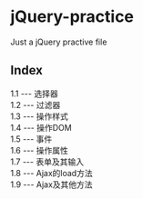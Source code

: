 # jQuery-practice
Just a jQuery practive file

## Index
1.1 --- 选择器 <br>
1.2 --- 过滤器 <br>
1.3 --- 操作样式 <br>
1.4 --- 操作DOM <br>
1.5 --- 事件 <br>
1.6 --- 操作属性 <br>
1.7 --- 表单及其输入 <br>
1.8 --- Ajax的load方法 <br>
1.9 --- Ajax及其他方法 <br>
